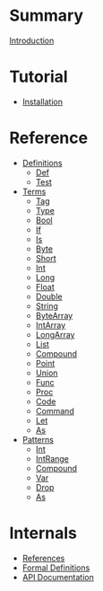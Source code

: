 # Summary

[Introduction](./introduction.md)

# Tutorial

- [Installation]()

# Reference

- [Definitions]()
  - [Def]()
  - [Test]()
- [Terms]()
  - [Tag]()
  - [Type]()
  - [Bool]()
  - [If]()
  - [Is]()
  - [Byte]()
  - [Short]()
  - [Int]()
  - [Long]()
  - [Float]()
  - [Double]()
  - [String]()
  - [ByteArray]()
  - [IntArray]()
  - [LongArray]()
  - [List]()
  - [Compound]()
  - [Point]()
  - [Union]()
  - [Func]()
  - [Proc]()
  - [Code]()
  - [Command]()
  - [Let]()
  - [As]()
- [Patterns]()
  - [Int]()
  - [IntRange]()
  - [Compound]()
  - [Var]()
  - [Drop]()
  - [As]()

# Internals

- [References](./references.md)
- [Formal Definitions](./formal-definitions.md)
- [API Documentation](./api/index.html)

